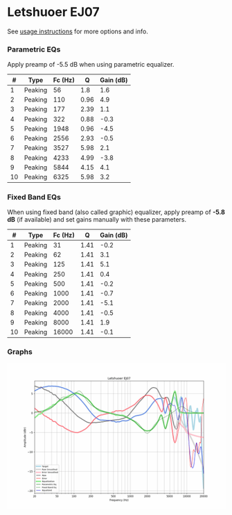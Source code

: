 # Letshuoer EJ07
See [usage instructions](https://github.com/jaakkopasanen/AutoEq#usage) for more options and info.

### Parametric EQs
Apply preamp of -5.5 dB when using parametric equalizer.

|   # | Type    |   Fc (Hz) |    Q |   Gain (dB) |
|-----|---------|-----------|------|-------------|
|   1 | Peaking |        56 | 1.8  |         1.6 |
|   2 | Peaking |       110 | 0.96 |         4.9 |
|   3 | Peaking |       177 | 2.39 |         1.1 |
|   4 | Peaking |       322 | 0.88 |        -0.3 |
|   5 | Peaking |      1948 | 0.96 |        -4.5 |
|   6 | Peaking |      2556 | 2.93 |        -0.5 |
|   7 | Peaking |      3527 | 5.98 |         2.1 |
|   8 | Peaking |      4233 | 4.99 |        -3.8 |
|   9 | Peaking |      5844 | 4.15 |         4.1 |
|  10 | Peaking |      6325 | 5.98 |         3.2 |

### Fixed Band EQs
When using fixed band (also called graphic) equalizer, apply preamp of **-5.8 dB** (if available) and set gains manually with these parameters.

|   # | Type    |   Fc (Hz) |    Q |   Gain (dB) |
|-----|---------|-----------|------|-------------|
|   1 | Peaking |        31 | 1.41 |        -0.2 |
|   2 | Peaking |        62 | 1.41 |         3.1 |
|   3 | Peaking |       125 | 1.41 |         5.1 |
|   4 | Peaking |       250 | 1.41 |         0.4 |
|   5 | Peaking |       500 | 1.41 |        -0.2 |
|   6 | Peaking |      1000 | 1.41 |        -0.7 |
|   7 | Peaking |      2000 | 1.41 |        -5.1 |
|   8 | Peaking |      4000 | 1.41 |        -0.5 |
|   9 | Peaking |      8000 | 1.41 |         1.9 |
|  10 | Peaking |     16000 | 1.41 |        -0.1 |

### Graphs
![](./Letshuoer%20EJ07.png)
